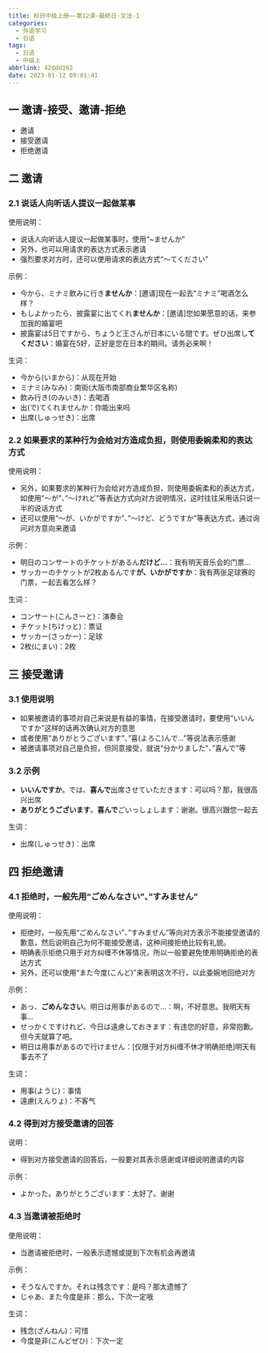 ```yaml
---
title: 标日中级上册——第12课-最終日-文法-1
categories:
  - 外语学习
  - 日语
tags:
  - 日语
  - 中级上
abbrlink: 42ddd162
date: 2023-01-12 09:01:41
---
```

## 一 邀请-接受、邀请-拒绝

* 邀请
* 接受邀请
* 拒绝邀请

<!--more-->

## 二 邀请

### 2.1 说话人向听话人提议一起做某事

使用说明：

* 说话人向听话人提议一起做某事时，使用“~ませんか”
* 另外，也可以用请求的表达方式表示邀请
* 强烈要求对方时，还可以使用请求的表达方式“～てください”

示例：

* 今から、ミナミ飲みに行き**ませんか**：[邀请]现在一起去“ミナミ”喝酒怎么样？
* もしよかったら、披露宴に出てくれ**ませんか**：[邀请]您如果愿意的话，来参加我的婚宴吧
* 披露宴は5日ですから、ちょうど王さんが日本にいる間です。ぜひ出席し**てください**：婚宴在5好，正好是您在日本的期间。请务必来啊！

生词：

* 今から(いまから)：从现在开始
* ミナミ(みなみ)：南街(大阪市南部商业繁华区名称)
* 飲み行き(のみいき)：去喝酒
* 出(で)てくれませんか：你能出来吗
* 出席(しゅっせき)：出席

### 2.2 如果要求的某种行为会给对方造成负担，则使用委婉柔和的表达方式

使用说明：

* 另外，如果要求的某种行为会给对方造成负担，则使用委婉柔和的表达方式，如使用”～が”、”～けれど”等表达方式向对方说明情况，这时往往采用话只说一半的说话方式
* 还可以使用“～が、いかがですか”、”～けど、どうですか”等表达方式，通过询问对方意向来邀请

示例：

* 明日のコンサートのチケットがあるん**だけど...**：我有明天音乐会的门票...
* サッカーのチケットが2枚あるんです**が、いかがですか**：我有两张足球赛的门票，一起去看怎么样？

生词：

* コンサート(こんさーと)：演奏会
* チケット(ちけっと)：票证
* サッカー(さっかー)：足球
* 2枚(にまい)：2枚

## 三 接受邀请

### 3.1 使用说明

* 如果被邀请的事项对自己来说是有益的事情，在接受邀请时，要使用“いいんですか”这样的话再次确认对方的意思
* 或者使用“ありがとうございます”、”喜(よろこ)んで...”等说法表示感谢
* 被邀请事项对自己是负担，但同意接受，就说“分かりました”、”喜んで”等

### 3.2 示例

* **いいんですか**。では、**喜んで**出席させていただきます：可以吗？那，我很高兴出席
* **ありがとうございます**。**喜んで**ごいっしょします：谢谢。很高兴跟您一起去

生词：

* 出席(しゅっせき)：出席

## 四 拒绝邀请

### 4.1 拒绝时，一般先用“ごめんなさい”、”すみません”

使用说明：

* 拒绝时，一般先用“ごめんなさい”、”すみません”等向对方表示不能接受邀请的歉意，然后说明自己为何不能接受邀请，这种间接拒绝比较有礼貌。
* 明确表示拒绝只用于对方纠缠不休等情况，所以一般要避免使用明确拒绝的表达方式
* 另外，还可以使用“また今度(こんど)”来表明这次不行，以此委婉地回绝对方

示例：

* あっ、**ごめんなさい**。明日は用事があるので…：啊，不好意思。我明天有事...
* せっかくですけれど、今日は遠慮しておきます：有违您的好意，非常抱歉。但今天就算了吧。
* 明日は用事があるので行けません：[仅限于对方纠缠不休才明确拒绝]明天有事去不了

生词：

* 用事(ようじ)：事情
* 遠慮(えんりょ)：不客气

### 4.2 得到对方接受邀请的回答

说明：

* 得到对方接受邀请的回答后，一般要对其表示感谢或详细说明邀请的内容

示例：

* よかった。ありがとうございます：太好了。谢谢

### 4.3 当邀请被拒绝时

使用说明：

* 当邀请被拒绝时，一般表示遗憾或提到下次有机会再邀请

示例：

* そうなんですか。それは残念です：是吗？那太遗憾了
* じゃあ、また今度是非：那么，下次一定哦

生词：

* 残念(ざんねん)：可惜
* 今度是非(こんどぜひ)：下次一定

